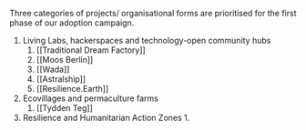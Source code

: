 Three categories of projects/ organisational forms are prioritised for the first phase of our adoption campaign. 

1. Living Labs, hackerspaces and technology-open community hubs
	1. [[Traditional Dream Factory]]
	2. [[Moos Berlin]]
	3. [[Wada]]
	4. [[Astralship]]
	5. [[Resilience.Earth]]
2. Ecovillages and permaculture farms
	1. [[Tydden Teg]]
3. Resilience and Humanitarian Action Zones
	1. 
